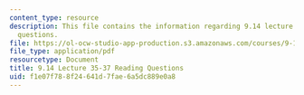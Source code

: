 ```yaml
---
content_type: resource
description: This file contains the information regarding 9.14 lecture 35-37 reading
  questions.
file: https://ol-ocw-studio-app-production.s3.amazonaws.com/courses/9-14-brain-structure-and-its-origins-spring-2014/f1e07f788f24641d7fae6a5dc889e0a8_MIT9_14S14_Lec35-37ReadQue.pdf
file_type: application/pdf
resourcetype: Document
title: 9.14 Lecture 35-37 Reading Questions
uid: f1e07f78-8f24-641d-7fae-6a5dc889e0a8
---
```

